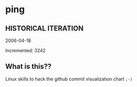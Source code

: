 # ping

## HISTORICAL ITERATION
2006-04-18

Incremented: 3242

## What is this?? 
Linux skills to hack the github commit visualization chart `;-)`
